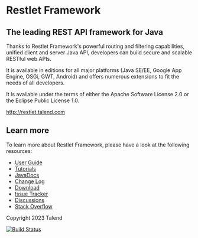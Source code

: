 # Restlet Framework

## The leading REST API framework for Java

Thanks to Restlet Framework's powerful routing and filtering capabilities, unified client and server Java API, developers can build secure and scalable RESTful web APIs.

It is available in editions for all major platforms (Java SE/EE, Google App Engine, OSGi, GWT, Android) and offers numerous extensions to fit the needs of all developers.

It is available under the terms of either the Apache Software License 2.0 or the Eclipse Public License 1.0.

http://restlet.talend.com

## Learn more

To learn more about Restlet Framework, please have a look at the following resources:

* [User Guide](https://restlet.talend.com/documentation/user-guide/2.4/)
* [Tutorials](https://restlet.talend.com/documentation/tutorials/2.4/)
* [JavaDocs](https://restlet.talend.com/documentation/javadocs/2.4/)
* [Change Log](https://restlet.talend.com/documentation/2.4/changelog)
* [Download](https://restlet.talend.com/downloads/current/)
* [Issue Tracker](https://github.com/restlet/restlet-framework-java/issues)
* [Discussions](https://github.com/restlet/restlet-framework-java/discussions)
* [Stack Overflow](http://stackoverflow.com/questions/tagged/restlet)

Copyright 2023 Talend

[![Build Status](https://travis-ci.org/restlet/restlet-framework-java.svg?branch=2.4)](https://travis-ci.org/restlet/restlet-framework-java)
